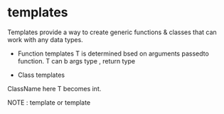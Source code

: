 # templates

Templates provide a way to create generic functions & classes that can work with any data types.

- Function templates
T is determined bsed on arguments passedto function.
T can b args type , return type


- Class templates

ClassName <int> here T becomes int.

NOTE : template<typename T> or template <class T>

